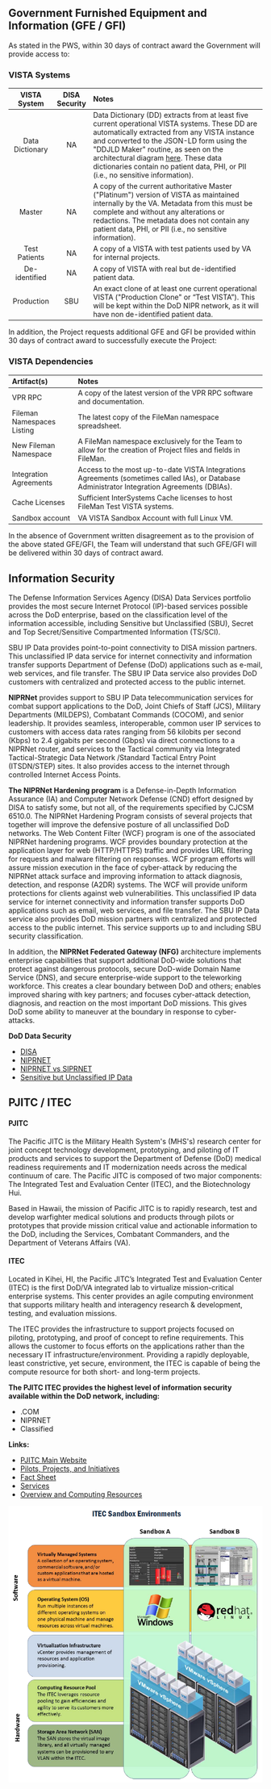 ## Government Furnished Equipment and Information (GFE / GFI)

As stated in the PWS, within 30 days of contract award the Government will provide access to:

### VISTA Systems

VISTA<br>System | DISA<br>Security | Notes
:---: | :---: | :---
Data Dictionary  | NA | Data Dictionary (DD) extracts from at least five current operational VISTA systems. These DD are automatically extracted from any VISTA instance and converted to the JSON-LD form using the "DDJLD Maker" routine, as seen on the architectural diagram [here](https://github.com/vistadataproject/documents/blob/master/README.md). These data dictionaries contain no patient data, PHI, or PII (i.e., no sensitive information).  
Master | NA | A copy of the current authoritative Master ("Platinum") version of VISTA as maintained internally by the VA. Metadata from this must be complete and without any alterations or redactions. The metadata does not contain any patient data, PHI, or PII (i.e., no sensitive information).
Test Patients  | NA | A copy of a VISTA with test patients used by VA for internal projects.
De-identified  | NA | A copy of VISTA with real but de-identified patient data. 
Production| SBU |An exact clone of at least one current operational VISTA ("Production Clone" or “Test VISTA”). This will be kept within the DoD NIPR network, as it will have non de-identified patient data.


In addition, the Project requests additional GFE and GFI be provided within 30 days of contract award to successfully execute the Project:

### VISTA Dependencies

Artifact(s) | Notes
:---  | :---
VPR RPC  |  A copy of the latest version of the VPR RPC software and documentation.
Fileman Namespaces Listing  | The latest copy of the FileMan namespace spreadsheet.
New Fileman Namespace  | A FileMan namespace exclusively for the Team to allow for the creation of Project files and fields in FileMan.
Integration Agreements | Access to the most up-to-date VISTA Integrations Agreements (sometimes called IAs), or Database Administrator Integration Agreements (DBIAs).
Cache Licenses  | Sufficient InterSystems Cache licenses to host FileMan Test VISTA systems.
Sandbox account  | VA VISTA Sandbox Account with full Linux VM.

In the absence of Government written disagreement as to the provision of the above stated GFE/GFI, the Team will understand that such GFE/GFI will be delivered within 30 days of contract award.


## Information Security

The Defense Information Services Agency (DISA) Data Services portfolio provides the most secure Internet Protocol (IP)-based services possible across the DoD enterprise, based on the classification level of the information accessible, including Sensitive but Unclassified (SBU), Secret and Top Secret/Sensitive Compartmented Information (TS/SCI).

SBU IP Data provides point-to-point connectivity to DISA mission partners. This unclassified IP data service for internet connectivity and information transfer supports Department of Defense (DoD) applications such as e-mail, web services, and file transfer. The SBU IP Data service also provides DoD customers with centralized and protected access to the public internet. 

__NIPRNet__ provides support to SBU IP Data telecommunication services for combat support applications to the DoD, Joint Chiefs of Staff (JCS), Military Departments (MILDEPS), Combatant Commands (COCOM), and senior leadership. It provides seamless, interoperable, common user IP services to customers with access data rates ranging from 56 kilobits per second (Kbps) to 2.4 gigabits per second (Gbps) via direct connections to a NIPRNet router, and services to the Tactical community via Integrated Tactical-Strategic Data Network /Standard Tactical Entry Point (ITSDN/STEP) sites. It also provides access to the internet through controlled Internet Access Points.

__The NIPRNet Hardening program__ is a Defense-in-Depth Information Assurance (IA) and Computer Network Defense (CND) effort designed by DISA to satisfy some, but not all, of the requirements specified by CJCSM 6510.0. The NIPRNet Hardening Program consists of several projects that together will improve the defensive posture of all unclassified DoD networks. The Web Content Filter (WCF) program is one of the associated NIPRNet hardening programs. WCF provides boundary protection at the application layer for web (HTTP/HTTPS) traffic and provides URL filtering for requests and malware filtering on responses. WCF program efforts will assure mission execution in the face of cyber-attack by reducing the NIPRNet attack surface and improving information to attack diagnosis, detection, and response (A2DR) systems. The WCF will provide uniform protections for clients against web vulnerabilities. This unclassified IP data service for internet connectivity and information transfer supports DoD applications such as email, web services, and file transfer. The SBU IP Data service also provides DoD mission partners with centralized and protected access to the public internet. This service supports up to and including SBU security classification.

In addition, the __NIPRNet Federated Gateway (NFG)__ architecture implements enterprise capabilities that support additional DoD-wide solutions that protect against dangerous protocols, secure DoD-wide Domain Name Service (DNS), and secure enterprise-wide support to the teleworking workforce. This creates a clear boundary between DoD and others; enables improved sharing with key partners; and focuses cyber-attack detection, diagnosis, and reaction on the most important DoD missions. This gives DoD some ability to maneuver at the boundary in response to cyber-attacks.


__DoD Data Security__
* [DISA](http://disa.mil/Network-Services/Data)
* [NIPRNET](https://en.wikipedia.org/wiki/NIPRNet)
* [NIPRNET vs SIPRNET](http://www.differencebetween.net/technology/protocols-formats/differences-between-niprnet-and-siprnet)
* [Sensitive but Unclassified IP Data](http://disa.mil/Network-Services/Data/SBU-IP#Section2)


## PJITC / ITEC

#### PJITC
The Pacific JITC is the Military Health System's (MHS's) research center for joint concept technology development, prototyping, and piloting of IT products and services to support the Department of Defense (DoD) medical readiness requirements and IT modernization needs across the medical continuum of care. The Pacific JITC is composed of two major components: The Integrated Test and Evaluation Center (ITEC), and the Biotechnology Hui.  

Based in Hawaii, the mission of Pacific JITC is to rapidly research, test and develop warfighter medical solutions and products through pilots or prototypes that provide mission critical value and actionable information to the DoD, including the Services, Combatant Commanders, and the Department of Veterans Affairs (VA).

#### ITEC
Located in Kihei, HI, the Pacific JITC’s Integrated Test and Evaluation Center (ITEC) is the first DoD/VA integrated lab to virtualize  mission-critical enterprise systems. This center provides an agile computing environment that supports military health and interagency research & development, testing, and evaluation missions.  

The ITEC provides the infrastructure to support projects focused on piloting, prototyping, and proof of concept to refine requirements. This allows the customer to focus efforts on the applications rather than the necessary IT infrastructure/environment. Providing a rapidly deployable, least constrictive, yet secure, environment, the ITEC is capable of being the compute resource for both short- and long-term projects.

__The PJITC ITEC provides the highest level of information security available within the DoD network, including:__
* .COM
* NIPRNET
* Classified

__Links:__
* [PJITC Main Website](http://health.mil/pjitc)
* [Pilots, Projects, and Initiatives](http://www.health.mil/About-MHS/Defense-Health-Agency/Health-IT/Health-IT-Innovation-and-Advanced-Technology-Development/Pacific-Joint-Information-Technology-Center)
* [Fact Sheet](https://github.com/vistadataproject/documents/blob/master/PJITC/PJITC-Overview-HIT_Research-Jan2015.pdf)
* [Services](http://deploytech.dhhq.health.mil/pacificjitc/services.aspx)
* [Overview and Computing Resources](http://www.health.mil/Military-Health-Topics/Technology/Support-Areas/Health-IT-Research-and-Innovation/Joint-Integrated-Test-and-Evaluation-Center)


![](/images/pjitc/itec_3.png)


